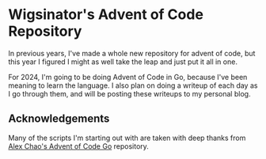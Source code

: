 # Wigsinator's Advent of Code Repository

In previous years, I've made a whole new repository for advent of code, but this year I figured I might as well take the leap and just put it all in one.

For 2024, I'm going to be doing Advent of Code in Go, because I've been meaning to learn the language. I also plan on doing a writeup of each day as I go through them, and will be posting these writeups to my personal blog.

## Acknowledgements

Many of the scripts I'm starting out with are taken with deep thanks from [Alex Chao's Advent of Code Go](https://github.com/alexchao26/advent-of-code-go) repository. 

